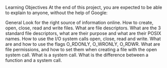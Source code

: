 Learning Objectives
At the end of this project, you are expected to be able to explain to anyone, without the help of Google:

General
Look for the right source of information online.
How to create, open, close, read and write files.
What are file descriptors.
What are the 3 standard file descriptors, what are their purpose and what are their POSIX names.
How to use the I/O system calls open, close, read and write.
What are and how to use the flags O_RDONLY, O_WRONLY, O_RDWR.
What are file permissions, and how to set them when creating a file with the open system call.
What is a system call.
What is the difference between a function and a system call.
